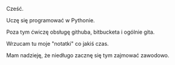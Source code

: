 Cześć.

Uczę się programować w Pythonie.

Poza tym ćwiczę obsługę githuba, bitbucketa i ogólnie gita.

Wrzucam tu moje "notatki" co jakiś czas.

Mam nadzieję, że niedługo zacznę się tym zajmować zawodowo.
